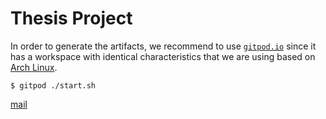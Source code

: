 # Thesis Project

In order to generate the artifacts, we recommend to use
[`gitpod.io`](https://www.gitpod.io) since it has a workspace with
identical characteristics that we are using based on
[Arch Linux](https://archlinux.org).

```console
$ gitpod ./start.sh
```

[mail](mailto:caznaranl@uni.pe)